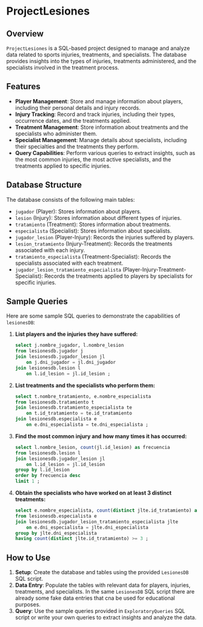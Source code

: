# ProjectLesiones

## Overview
`ProjectLesiones` is a SQL-based project designed to manage and analyze data related to sports injuries, treatments, and specialists. The database provides insights into the types of injuries, treatments administered, and the specialists involved in the treatment process.

## Features
- **Player Management**: Store and manage information about players, including their personal details and injury records.
- **Injury Tracking**: Record and track injuries, including their types, occurrence dates, and the treatments applied.
- **Treatment Management**: Store information about treatments and the specialists who administer them.
- **Specialist Management**: Manage details about specialists, including their specialties and the treatments they perform.
- **Query Capabilities**: Perform various queries to extract insights, such as the most common injuries, the most active specialists, and the treatments applied to specific injuries.

## Database Structure
The database consists of the following main tables:
- `jugador` (Player): Stores information about players.
- `lesion` (Injury): Stores information about different types of injuries.
- `tratamiento` (Treatment): Stores information about treatments.
- `especialista` (Specialist): Stores information about specialists.
- `jugador_lesion` (Player-Injury): Records the injuries suffered by players.
- `lesion_tratamiento` (Injury-Treatment): Records the treatments associated with each injury.
- `tratamiento_especialista` (Treatment-Specialist): Records the specialists associated with each treatment.
- `jugador_lesion_tratamiento_especialista` (Player-Injury-Treatment-Specialist): Records the treatments applied to players by specialists for specific injuries.

## Sample Queries
Here are some sample SQL queries to demonstrate the capabilities of `lesionesDB`:

1. **List players and the injuries they have suffered:**
   ```sql
   select j.nombre_jugador, l.nombre_lesion 
   from lesionesdb.jugador j 
   join lesionesdb.jugador_lesion jl 
	   on j.dni_jugador = jl.dni_jugador 
   join lesionesdb.lesion l 
	   on l.id_lesion = jl.id_lesion ;
   ```

2. **List treatments and the specialists who perform them:**
   ```sql
   select t.nombre_tratamiento, e.nombre_especialista 
   from lesionesdb.tratamiento t 
   join lesionesdb.tratamiento_especialista te 
	   on t.id_tratamiento = te.id_tratamiento 
   join lesionesdb.especialista e 
	   on e.dni_especialista = te.dni_especialista ;
   ```

3. **Find the most common injury and how many times it has occurred:**
   ```sql
   select l.nombre_lesion, count(jl.id_lesion) as frecuencia 
   from lesionesdb.lesion l 
   join lesionesdb.jugador_lesion jl 
	   on l.id_lesion = jl.id_lesion 
   group by l.id_lesion 
   order by frecuencia desc 
   limit 1 ;
   ```

4. **Obtain the specialists who have worked on at least 3 distinct treatments:**
   ```sql
   select e.nombre_especialista, count(distinct jlte.id_tratamiento) as distintos_tratamientos_efectuados 
   from lesionesdb.especialista e 
   join lesionesdb.jugador_lesion_tratamiento_especialista jlte 
	   on e.dni_especialista = jlte.dni_especialista
   group by jlte.dni_especialista 
   having count(distinct jlte.id_tratamiento) >= 3 ; 
   ```

## How to Use
1. **Setup**: Create the database and tables using the provided `LesionesDB` SQL script.
2. **Data Entry**: Populate the tables with relevant data for players, injuries, treatments, and specialists. In the same `LesionesDB` SQL script there are already some fake data entries that cna be used for educational purposes.
3. **Query**: Use the sample queries provided in `ExploratoryQueries` SQL script or write your own queries to extract insights and analyze the data.
